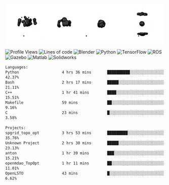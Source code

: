 ![cubes](https://github.com/imsenthur/imsenthur/blob/master/cubes.gif)

<!--START_SECTION:waka-->
![Profile Views](http://img.shields.io/badge/Profile%20views-24-blue)
![Lines of code](https://img.shields.io/badge/From%20%22Hello%2C%20World%21%22%2C%20I%27ve%20written-921826%20lines%20of%20code-blue)
![Blender](https://img.shields.io/badge/-Blender-orange)
![Python](https://img.shields.io/badge/-Python-blue)
![TensorFlow](https://img.shields.io/badge/-TensorFlow-ff8c00)
![ROS](https://img.shields.io/badge/-ROS-20b2aa)
![Gazebo](https://img.shields.io/badge/-Gazebo-lightgrey)
![Matlab](https://img.shields.io/badge/-Matlab-ffd700)
![Solidworks](https://img.shields.io/badge/-Solidworks-red)
```text
Languages: 
Python                   4 hrs 36 mins       ██████████░░░░░░░░░░░░░░░   42.37% 
Bash                     2 hrs 17 mins       █████░░░░░░░░░░░░░░░░░░░░   21.11% 
C++                      1 hr 41 mins        ████░░░░░░░░░░░░░░░░░░░░░   15.51% 
Makefile                 59 mins             ██░░░░░░░░░░░░░░░░░░░░░░░   9.16% 
C                        23 mins             █░░░░░░░░░░░░░░░░░░░░░░░░   3.58%

Projects: 
spgrid_topo_opt          3 hrs 53 mins       █████████░░░░░░░░░░░░░░░░   35.76% 
Unknown Project          2 hrs 30 mins       █████░░░░░░░░░░░░░░░░░░░░   23.13% 
anton                    1 hr 39 mins        ███░░░░░░░░░░░░░░░░░░░░░░   15.21% 
openmdao_TopOpt          1 hr 11 mins        ██░░░░░░░░░░░░░░░░░░░░░░░   11.01% 
OpenLSTO                 43 mins             █░░░░░░░░░░░░░░░░░░░░░░░░   6.62%
```


<!--END_SECTION:waka-->
